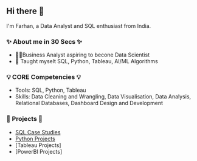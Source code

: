 ## Hi there 👋

I'm Farhan, a Data Analyst and SQL enthusiast from India.

### ✨ About me in 30 Secs ✨
- 👦🏼Business Analyst aspiring to becone Data Scientist
- 📝 Taught myselt SQL, Python, Tableau, AI/ML Algorithms

### 💡 CORE Competencies 💡
- Tools: SQL, Python, Tableau
- Skills: Data Cleaning and Wrangling, Data Visualisation, Data Analysis, Relational Databases, Dashboard Design and Development

### 🔭 Projects 🔭
- [SQL Case Studies](https://github.com/IamFarhanUsmani/SQL-Case-Studies)
- [Python Projects](https://github.com/IamFarhanUsmani/Python-Projects)
- [Tableau Projects]
- [PowerBI Projects]
<!--
**IamFarhanUsmani/IamFarhanUsmani** is a ✨ _special_ ✨ repository because its `README.md` (this file) appears on your GitHub profile.

Here are some ideas to get you started:

- 🔭 I’m currently working on ...
- 🌱 I’m currently learning ...
- 👯 I’m looking to collaborate on ...
- 🤔 I’m looking for help with ...
- 💬 Ask me about ...
- 📫 How to reach me: ...
- 😄 Pronouns: ...
- ⚡ Fun fact: ...
-->
